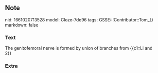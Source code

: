 ## Note
nid: 1661020713528
model: Cloze-7de96
tags: GSSE::!Contributor::Tom_Li
markdown: false

### Text
<div>
  The genitofemoral nerve is formed by union of branches from
  {{c1::LI and 2}}
</div>

### Extra

